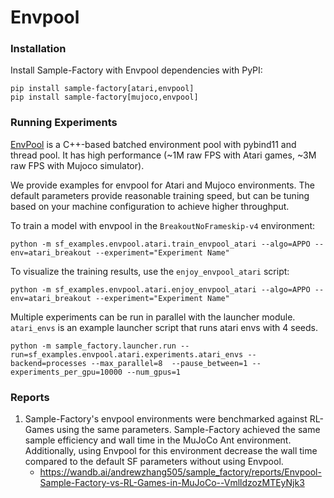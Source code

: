 # Envpool

### Installation

Install Sample-Factory with Envpool dependencies with PyPI:

```
pip install sample-factory[atari,envpool]
pip install sample-factory[mujoco,envpool]
```

### Running Experiments
[EnvPool](https://envpool.readthedocs.io/en/latest/) is a C++-based batched environment pool with pybind11 and thread pool. It has high performance (~1M raw FPS with Atari games, ~3M raw FPS with Mujoco simulator).

We provide examples for envpool for Atari and Mujoco environments. The default parameters provide reasonable training speed, but can be tuning based on your machine configuration to achieve higher throughput.

To train a model with envpool in the `BreakoutNoFrameskip-v4` environment:

```
python -m sf_examples.envpool.atari.train_envpool_atari --algo=APPO --env=atari_breakout --experiment="Experiment Name"
```

To visualize the training results, use the `enjoy_envpool_atari` script:

```
python -m sf_examples.envpool.atari.enjoy_envpool_atari --algo=APPO --env=atari_breakout --experiment="Experiment Name"
```

Multiple experiments can be run in parallel with the launcher module. `atari_envs` is an example launcher script that runs atari envs with 4 seeds. 

```
python -m sample_factory.launcher.run --run=sf_examples.envpool.atari.experiments.atari_envs --backend=processes --max_parallel=8  --pause_between=1 --experiments_per_gpu=10000 --num_gpus=1
```

### Reports
1. Sample-Factory's envpool environments were benchmarked against RL-Games using the same parameters. Sample-Factory achieved the same sample efficiency and wall time in the MuJoCo Ant environment. Additionally, using Envpool for this environment decrease the wall time compared to the default SF parameters without using Envpool.
    - https://wandb.ai/andrewzhang505/sample_factory/reports/Envpool-Sample-Factory-vs-RL-Games-in-MuJoCo--VmlldzozMTEyNjk3